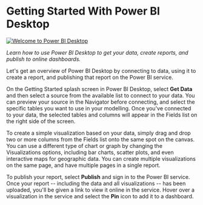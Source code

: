 <properties
   pageTitle="Getting Started With Power BI Desktop"
   description="Getting Started With Power BI Desktop"
   services="powerbi"
   documentationCenter=""
   authors="davidiseminger"
   manager="mblythe"
   editor=""
   tags=""
   featuredVideo=""/>

<tags
   ms.service="powerbi"
   ms.devlang="NA"
   ms.topic="article"
   ms.tgt_pltfrm="NA"
   ms.workload="powerbi"
   ms.date="02/17/2016"
   ms.author="v-jescoo"/>

# Getting Started With Power BI Desktop

[![Welcome to Power BI Desktop](http://img.youtube.com/vi/meDUu1sFP3Q/0.jpg)](http://www.youtube.com/watch?v=meDUu1sFP3Q)

*Learn how to use Power BI Desktop to get your data, create reports, and publish to online dashboards.*

Let's get an overview of Power BI Desktop by connecting to data, using it to create a report, and publishing that report on the Power BI service.

On the Getting Started splash screen in Power BI Desktop, select **Get Data** and then select a source from the available list to connect to your data. You can preview your source in the Navigator before connecting, and select the specific tables you want to use in your modelling. Once you've connected to your data, the selected tables and columns will appear in the Fields list on the right side of the screen.

To create a simple visualization based on your data, simply drag and drop two or more columns from the Fields list onto the same spot on the canvas. You can use a different type of chart or graph by changing the Visualizations options, including bar charts, scatter plots, and even interactive maps for geographic data. You can create multiple visualizations on the same page, and have multiple pages in a single report.

To publish your report, select **Publish** and sign in to the Power BI service. Once your report -- including the data and all visualizations -- has been uploaded, you'll be given a link to view it online in the service. Hover over a visualization in the service and select the **Pin** icon to add it to a dashboard.
